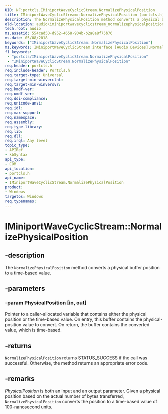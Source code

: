 ```yaml
---
UID: NF:portcls.IMiniportWaveCyclicStream.NormalizePhysicalPosition
title: IMiniportWaveCyclicStream::NormalizePhysicalPosition (portcls.h)
description: The NormalizePhysicalPosition method converts a physical buffer position to a time-based value.
old-location: audio\iminiportwavecyclicstream_normalizephysicalposition.htm
tech.root: audio
ms.assetid: 554cad50-d952-4658-904b-b2a8a8f75b76
ms.date: 05/08/2018
keywords: ["IMiniportWaveCyclicStream::NormalizePhysicalPosition"]
ms.keywords: IMiniportWaveCyclicStream interface [Audio Devices],NormalizePhysicalPosition method, IMiniportWaveCyclicStream.NormalizePhysicalPosition, IMiniportWaveCyclicStream::NormalizePhysicalPosition, NormalizePhysicalPosition, NormalizePhysicalPosition method [Audio Devices], NormalizePhysicalPosition method [Audio Devices],IMiniportWaveCyclicStream interface, audio.iminiportwavecyclicstream_normalizephysicalposition, audmp-routines_a1b6d530-8199-4c5d-87ee-8f00d60436b0.xml, portcls/IMiniportWaveCyclicStream::NormalizePhysicalPosition
f1_keywords:
 - "portcls/IMiniportWaveCyclicStream.NormalizePhysicalPosition"
 - "IMiniportWaveCyclicStream.NormalizePhysicalPosition"
req.header: portcls.h
req.include-header: Portcls.h
req.target-type: Universal
req.target-min-winverclnt: 
req.target-min-winversvr: 
req.kmdf-ver: 
req.umdf-ver: 
req.ddi-compliance: 
req.unicode-ansi: 
req.idl: 
req.max-support: 
req.namespace: 
req.assembly: 
req.type-library: 
req.lib: 
req.dll: 
req.irql: Any level
topic_type:
- APIRef
- kbSyntax
api_type:
- COM
api_location:
- portcls.h
api_name:
- IMiniportWaveCyclicStream.NormalizePhysicalPosition
product:
- Windows
targetos: Windows
req.typenames: 
---
```


# IMiniportWaveCyclicStream::NormalizePhysicalPosition


## -description


The <code>NormalizePhysicalPosition</code> method converts a physical buffer position to a time-based value.


## -parameters




### -param PhysicalPosition [in, out]

Pointer to a caller-allocated variable that contains either the physical position or the time-based value. On entry, this buffer contains the physical-position value to convert. On return, the buffer contains the converted value, which is time-based.


## -returns



<code>NormalizePhysicalPosition</code> returns STATUS_SUCCESS if the call was successful. Otherwise, the method returns an appropriate error code.




## -remarks



<i>PhysicalPosition</i> is both an input and an output parameter. Given a physical position based on the actual number of bytes transferred, <code>NormalizePhysicalPosition</code> converts the position to a time-based value of 100-nanosecond units.



